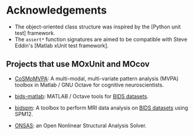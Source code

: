 # Acknowledgements

-   The object-oriented class structure was inspired by the [Python unit test] framework.
-   The `assert*` function signatures are aimed to be compatible with Steve Eddin's [Matlab xUnit test framework].

## Projects that use MOxUnit and MOcov

-   [CoSMoMVPA](https://github.com/CoSMoMVPA/CoSMoMVPA):
    A multi-modal, multi-variate pattern analysis (MVPA) toolbox in Matlab / GNU Octave for cognitive neuroscientists.

-   [bids-matlab](https://github.com/bids-standard/bids-matlab):
    MATLAB / Octave tools for [BIDS datasets](https://bids.neuroimaging.io/).

-   [bidspm](https://github.com/cpp-lln-lab/bidspm):
    A toolbox to perform MRI data analysis on [BIDS datasets](https://bids.neuroimaging.io/) using SPM12.

-   [ONSAS](https://github.com/ONSAS/ONSAS): an Open Nonlinear Structural Analysis Solver.
